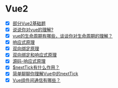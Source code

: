 # Vue2

- [x] [部分Vue2基础题](https://github.com/yihan12/Frontend-interview/issues/26)
- [x] [说说你对vue的理解?](https://github.com/yihan12/Frontend-interview/issues/1)
- [x] [vue的生命周期有哪些，谈谈你对生命周期的理解？](https://github.com/yihan12/Frontend-interview/issues/2)
- [x] [响应式原理](https://github.com/yihan12/Frontend-interview/issues/3)
- [x] [双向绑定原理](https://github.com/yihan12/Frontend-interview/issues/4)
- [x] [双向绑定和响应式原理](https://github.com/yihan12/Frontend-interview/issues/5)
- [x] [源码-响应式原理](https://github.com/yihan12/Frontend-interview/issues/6)
- [x] [$nextTick有什么作用？](https://github.com/yihan12/Frontend-interview/issues/14)
- [x] [简单聊聊你理解Vue中的nextTick](https://github.com/yihan12/Frontend-interview/issues/15)
- [x] [Vue组件间通信有哪些？](https://github.com/yihan12/Frontend-interview/issues/39)
